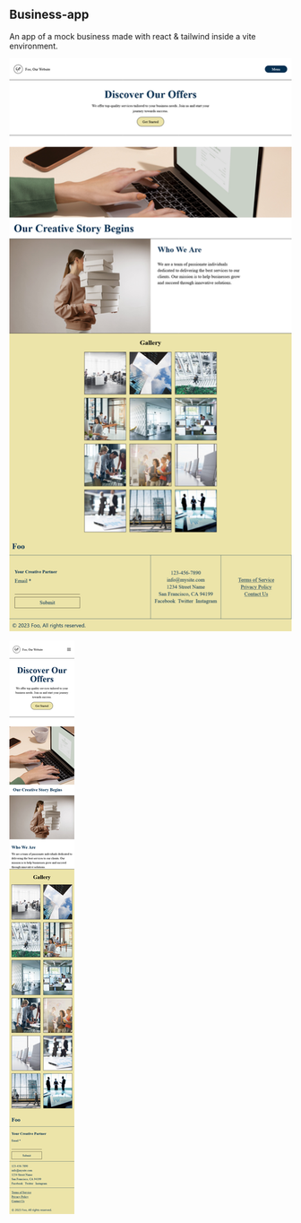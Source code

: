 ## Business-app

An app of a mock business made with react & tailwind inside a vite environment.

![Screenshot of Business-app page in 1280 width](./src/images/README-images/business-app-1280.png)

![Screenshot of Business-app page in 360 width](./src/images/README-images/business-app-360.png)
